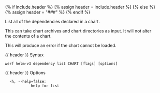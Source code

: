 {% if include.header %}
{% assign header = include.header %}
{% else %}
{% assign header = "###" %}
{% endif %}

List all of the dependencies declared in a chart.

This can take chart archives and chart directories as input. It will not alter
the contents of a chart.

This will produce an error if the chart cannot be loaded.


{{ header }} Syntax

```shell
werf helm-v3 dependency list CHART [flags] [options]
```

{{ header }} Options

```shell
  -h, --help=false:
            help for list
```

